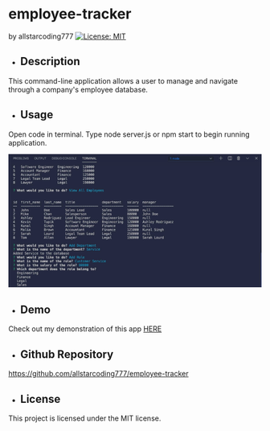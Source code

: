 # employee-tracker
  by allstarcoding777
  [![License: MIT](https://img.shields.io/badge/License-MIT-yellow.svg)](https://opensource.org/licenses/MIT)
  * ## Description
  This command-line application allows a user to manage and navigate through a company's employee database.
  * ## Usage
  Open code in terminal. Type node server.js or npm start to begin running application.
  
  ![webpage screenshot](assets/images/webpage-screenshot.png)
  
  * ## Demo
  Check out my demonstration of this app [HERE](https://drive.google.com/)
  * ## Github Repository
  https://github.com/allstarcoding777/employee-tracker
  * ## License
  This project is licensed under the MIT license.